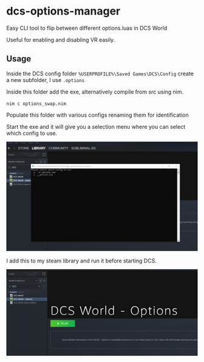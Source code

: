 # dcs-options-manager
Easy CLI tool to flip between different options.luas in DCS World

Useful for enabling and disabling VR easily.

## Usage
Inside the DCS config folder `%USERPROFILE%\Saved Games\DCS\Config` create a new subfolder, I use `.options`

Inside this folder add the exe, alternatively compile from src using nim.
```
nim c options_swap.nim
```
Populate this folder with various configs renaming them for identification

Start the exe and it will give you a selection menu where you can select which config to use.

![2](https://github.com/JonathanTurnock/dcs-options-manager/blob/master/2.png)

I add this to my steam library and run it before starting DCS.

![1](https://github.com/JonathanTurnock/dcs-options-manager/blob/master/1.png)
